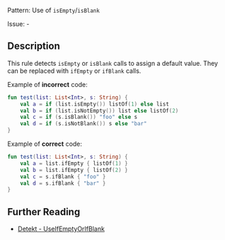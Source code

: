 Pattern: Use of `isEmpty`/`isBlank`

Issue: -

## Description

This rule detects `isEmpty` or `isBlank` calls to assign a default value. They can be replaced with `ifEmpty` or `ifBlank` calls.

Example of **incorrect** code:

```kotlin
fun test(list: List<Int>, s: String) {
    val a = if (list.isEmpty()) listOf(1) else list
    val b = if (list.isNotEmpty()) list else listOf(2)
    val c = if (s.isBlank()) "foo" else s
    val d = if (s.isNotBlank()) s else "bar"
}
```

Example of **correct** code:

```kotlin
fun test(list: List<Int>, s: String) {
    val a = list.ifEmpty { listOf(1) }
    val b = list.ifEmpty { listOf(2) }
    val c = s.ifBlank { "foo" }
    val d = s.ifBlank { "bar" }
}
```

## Further Reading

* [Detekt - UseIfEmptyOrIfBlank](https://detekt.dev/docs/rules/style/#useifemptyorifblank)